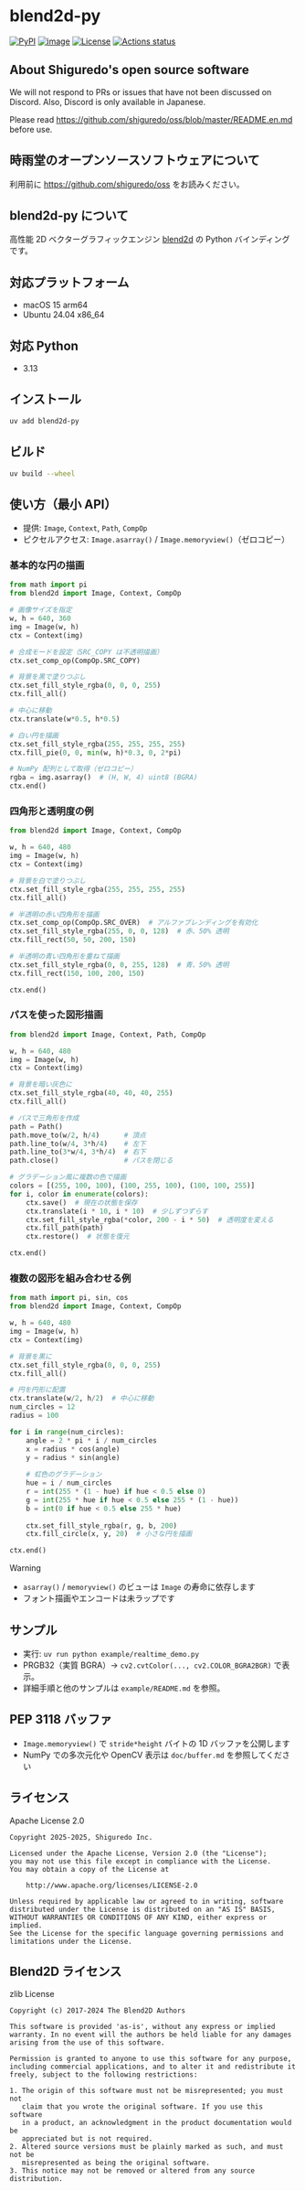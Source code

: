 # blend2d-py

[![PyPI](https://img.shields.io/pypi/v/blend2d-py)](https://pypi.org/project/blend2d-py/)
[![image](https://img.shields.io/pypi/pyversions/blend2d-py.svg)](https://pypi.python.org/pypi/blend2d-py)
[![License](https://img.shields.io/badge/License-Apache%202.0-blue.svg)](https://opensource.org/licenses/Apache-2.0)
[![Actions status](https://github.com/shiguredo/blend2d-py/workflows/build/badge.svg)](https://github.com/shiguredo/blend2d-py/actions)

## About Shiguredo's open source software

We will not respond to PRs or issues that have not been discussed on Discord. Also, Discord is only available in Japanese.

Please read <https://github.com/shiguredo/oss/blob/master/README.en.md> before use.

## 時雨堂のオープンソースソフトウェアについて

利用前に <https://github.com/shiguredo/oss> をお読みください。

## blend2d-py について

高性能 2D ベクターグラフィックエンジン [blend2d](https://blend2d.com/) の Python バインディングです。

## 対応プラットフォーム

- macOS 15 arm64
- Ubuntu 24.04 x86_64

## 対応 Python

- 3.13

## インストール

```bash
uv add blend2d-py
```

## ビルド

```bash
uv build --wheel
```

## 使い方（最小 API）

- 提供: `Image`, `Context`, `Path`, `CompOp`
- ピクセルアクセス: `Image.asarray()` / `Image.memoryview()`（ゼロコピー）

### 基本的な円の描画

```python
from math import pi
from blend2d import Image, Context, CompOp

# 画像サイズを指定
w, h = 640, 360
img = Image(w, h)
ctx = Context(img)

# 合成モードを設定（SRC_COPY は不透明描画）
ctx.set_comp_op(CompOp.SRC_COPY)

# 背景を黒で塗りつぶし
ctx.set_fill_style_rgba(0, 0, 0, 255)
ctx.fill_all()

# 中心に移動
ctx.translate(w*0.5, h*0.5)

# 白い円を描画
ctx.set_fill_style_rgba(255, 255, 255, 255)
ctx.fill_pie(0, 0, min(w, h)*0.3, 0, 2*pi)

# NumPy 配列として取得（ゼロコピー）
rgba = img.asarray()  # (H, W, 4) uint8 (BGRA)
ctx.end()
```

### 四角形と透明度の例

```python
from blend2d import Image, Context, CompOp

w, h = 640, 480
img = Image(w, h)
ctx = Context(img)

# 背景を白で塗りつぶし
ctx.set_fill_style_rgba(255, 255, 255, 255)
ctx.fill_all()

# 半透明の赤い四角形を描画
ctx.set_comp_op(CompOp.SRC_OVER)  # アルファブレンディングを有効化
ctx.set_fill_style_rgba(255, 0, 0, 128)  # 赤、50% 透明
ctx.fill_rect(50, 50, 200, 150)

# 半透明の青い四角形を重ねて描画
ctx.set_fill_style_rgba(0, 0, 255, 128)  # 青、50% 透明
ctx.fill_rect(150, 100, 200, 150)

ctx.end()
```

### パスを使った図形描画

```python
from blend2d import Image, Context, Path, CompOp

w, h = 640, 480
img = Image(w, h)
ctx = Context(img)

# 背景を暗い灰色に
ctx.set_fill_style_rgba(40, 40, 40, 255)
ctx.fill_all()

# パスで三角形を作成
path = Path()
path.move_to(w/2, h/4)      # 頂点
path.line_to(w/4, 3*h/4)    # 左下
path.line_to(3*w/4, 3*h/4)  # 右下
path.close()                # パスを閉じる

# グラデーション風に複数の色で描画
colors = [(255, 100, 100), (100, 255, 100), (100, 100, 255)]
for i, color in enumerate(colors):
    ctx.save()  # 現在の状態を保存
    ctx.translate(i * 10, i * 10)  # 少しずつずらす
    ctx.set_fill_style_rgba(*color, 200 - i * 50)  # 透明度を変える
    ctx.fill_path(path)
    ctx.restore()  # 状態を復元

ctx.end()
```

### 複数の図形を組み合わせる例

```python
from math import pi, sin, cos
from blend2d import Image, Context, CompOp

w, h = 640, 480
img = Image(w, h)
ctx = Context(img)

# 背景を黒に
ctx.set_fill_style_rgba(0, 0, 0, 255)
ctx.fill_all()

# 円を円形に配置
ctx.translate(w/2, h/2)  # 中心に移動
num_circles = 12
radius = 100

for i in range(num_circles):
    angle = 2 * pi * i / num_circles
    x = radius * cos(angle)
    y = radius * sin(angle)
    
    # 虹色のグラデーション
    hue = i / num_circles
    r = int(255 * (1 - hue) if hue < 0.5 else 0)
    g = int(255 * hue if hue < 0.5 else 255 * (1 - hue))
    b = int(0 if hue < 0.5 else 255 * hue)
    
    ctx.set_fill_style_rgba(r, g, b, 200)
    ctx.fill_circle(x, y, 20)  # 小さな円を描画

ctx.end()
```

> [!WARNING]
>
> - `asarray()` / `memoryview()` のビューは `Image` の寿命に依存します
> - フォント描画やエンコードは未ラップです

## サンプル

- 実行: `uv run python example/realtime_demo.py`
- PRGB32（実質 BGRA）→ `cv2.cvtColor(..., cv2.COLOR_BGRA2BGR)` で表示。
- 詳細手順と他のサンプルは `example/README.md` を参照。

## PEP 3118 バッファ

- `Image.memoryview()` で `stride*height` バイトの 1D バッファを公開します
- NumPy での多次元化や OpenCV 表示は `doc/buffer.md` を参照してください

## ライセンス

Apache License 2.0

```text
Copyright 2025-2025, Shiguredo Inc.

Licensed under the Apache License, Version 2.0 (the "License");
you may not use this file except in compliance with the License.
You may obtain a copy of the License at

    http://www.apache.org/licenses/LICENSE-2.0

Unless required by applicable law or agreed to in writing, software
distributed under the License is distributed on an "AS IS" BASIS,
WITHOUT WARRANTIES OR CONDITIONS OF ANY KIND, either express or implied.
See the License for the specific language governing permissions and
limitations under the License.
```

## Blend2D ライセンス

zlib License

```text
Copyright (c) 2017-2024 The Blend2D Authors

This software is provided 'as-is', without any express or implied
warranty. In no event will the authors be held liable for any damages
arising from the use of this software.

Permission is granted to anyone to use this software for any purpose,
including commercial applications, and to alter it and redistribute it
freely, subject to the following restrictions:

1. The origin of this software must not be misrepresented; you must not
   claim that you wrote the original software. If you use this software
   in a product, an acknowledgment in the product documentation would be
   appreciated but is not required.
2. Altered source versions must be plainly marked as such, and must not be
   misrepresented as being the original software.
3. This notice may not be removed or altered from any source distribution.
```
